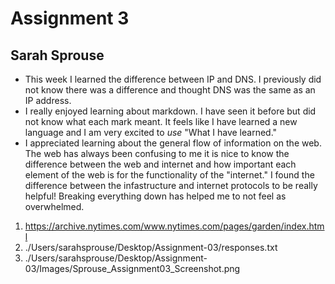 # Assignment 3
## Sarah Sprouse
- This week I learned the difference between IP and DNS. I previously did not know there was a difference and thought DNS was the same as an IP address.
- I really enjoyed learning about markdown. I have seen it before but did not know what each mark meant. It feels like I have learned a new language and I am very excited to *use* "What I have learned."
- I appreciated learning about the general flow of information on the web. The web has always been confusing to me it is nice to know the difference between the web and internet and how important each element of the web is for the functionality of the "internet." I found the difference between the infastructure and internet protocols to be really helpful! Breaking everything down has helped me to not feel as overwhelmed.
1. https://archive.nytimes.com/www.nytimes.com/pages/garden/index.html
2. ./Users/sarahsprouse/Desktop/Assignment-03/responses.txt
3. ./Users/sarahsprouse/Desktop/Assignment-03/Images/Sprouse_Assignment03_Screenshot.png
